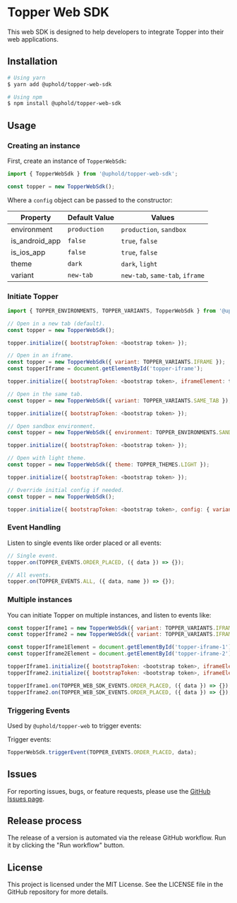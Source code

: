 # Topper Web SDK

This web SDK is designed to help developers to integrate Topper into their web applications.

## Installation

```bash
# Using yarn
$ yarn add @uphold/topper-web-sdk

# Using npm
$ npm install @uphold/topper-web-sdk
```

## Usage

### Creating an instance

First, create an instance of `TopperWebSdk`:

```javascript
import { TopperWebSdk } from '@uphold/topper-web-sdk';

const topper = new TopperWebSdk();
```

Where a `config` object can be passed to the constructor:

| Property       | Default Value | Values                             |
| -------------- | ------------- | ---------------------------------- |
| environment    | `production`  | `production`, `sandbox`            |
| is_android_app | `false`       | `true`, `false`                    |
| is_ios_app     | `false`       | `true`, `false`                    |
| theme          | `dark`        | `dark`, `light`                    |
| variant        | `new-tab`     | `new-tab`, `same-tab`, `iframe`    |

### Initiate Topper

```javascript
import { TOPPER_ENVIRONMENTS, TOPPER_VARIANTS, TopperWebSdk } from '@uphold/topper-web-sdk';

// Open in a new tab (default).
const topper = new TopperWebSdk();

topper.initialize({ bootstrapToken: <bootstrap token> });

// Open in an iframe.
const topper = new TopperWebSdk({ variant: TOPPER_VARIANTS.IFRAME });
const topperIframe = document.getElementById('topper-iframe');

topper.initialize({ bootstrapToken: <bootstrap token>, iframeElement: topperIframe });

// Open in the same tab.
const topper = new TopperWebSdk({ variant: TOPPER_VARIANTS.SAME_TAB });

topper.initialize({ bootstrapToken: <bootstrap token> });

// Open sandbox environment.
const topper = new TopperWebSdk({ environment: TOPPER_ENVIRONMENTS.SANDBOX });

topper.initialize({ bootstrapToken: <bootstrap token> });

// Open with light theme.
const topper = new TopperWebSdk({ theme: TOPPER_THEMES.LIGHT });

topper.initialize({ bootstrapToken: <bootstrap token> });

// Override initial config if needed.
const topper = new TopperWebSdk();

topper.initialize({ bootstrapToken: <bootstrap token>, config: { variant: TOPPER_VARIANTS.SAME_TAB } });
```

### Event Handling

Listen to single events like order placed or all events:

```javascript
// Single event.
topper.on(TOPPER_EVENTS.ORDER_PLACED, ({ data }) => {});

// All events.
topper.on(TOPPER_EVENTS.ALL, ({ data, name }) => {});
```

### Multiple instances

You can initiate Topper on multiple instances, and listen to events like:

```javascript
const topperIframe1 = new TopperWebSdk({ variant: TOPPER_VARIANTS.IFRAME });
const topperIframe2 = new TopperWebSdk({ variant: TOPPER_VARIANTS.IFRAME });

const topperIframe1Element = document.getElementById('topper-iframe-1');
const topperIframe2Element = document.getElementById('topper-iframe-2');

topperIframe1.initialize({ bootstrapToken: <bootstrap token>, iframeElement: topperIframe1Element });
topperIframe2.initialize({ bootstrapToken: <bootstrap token>, iframeElement: topperIframe2Element });

topperIframe1.on(TOPPER_WEB_SDK_EVENTS.ORDER_PLACED, ({ data }) => {});
topperIframe2.on(TOPPER_WEB_SDK_EVENTS.ORDER_PLACED, ({ data }) => {});
```

### Triggering Events

Used by `@uphold/topper-web` to trigger events:

Trigger events:

```javascript
TopperWebSdk.triggerEvent(TOPPER_EVENTS.ORDER_PLACED, data);
```

## Issues

For reporting issues, bugs, or feature requests, please use the [GitHub Issues page](https://github.com/uphold/topper-web-sdk/issues).

## Release process

The release of a version is automated via the release GitHub workflow. Run it by clicking the "Run workflow" button.

## License

This project is licensed under the MIT License. See the LICENSE file in the GitHub repository for more details.
